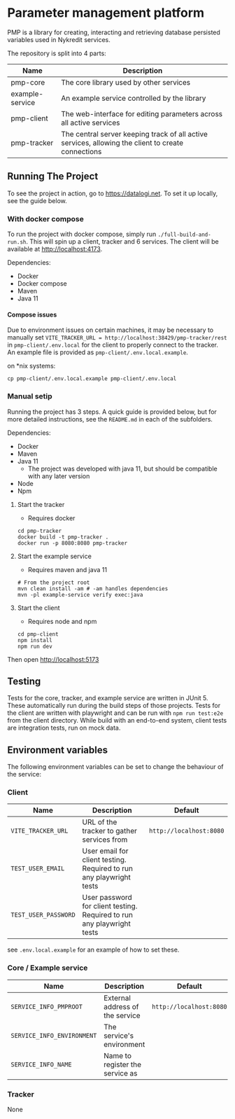 # Parameter management platform

PMP is a library for creating, interacting and retrieving database persisted variables used in Nykredit services.

The repository is split into 4 parts:

| Name            | Description                                                                                        |
| --------------- | -------------------------------------------------------------------------------------------------- |
| pmp-core        | The core library used by other services                                                            |
| example-service | An example service controlled by the library                                                       |
| pmp-client      | The web-interface for editing parameters across all active services                                |
| pmp-tracker     | The central server keeping track of all active services, allowing the client to create connections |

## Running The Project

To see the project in action, go to <https://datalogi.net>. To set it up locally, see the guide below.

### With docker compose

To run the project with docker compose, simply run `./full-build-and-run.sh`. This will spin up a client, tracker and 6 services. The client will be available at <http://localhost:4173>.

Dependencies:

- Docker
- Docker compose
- Maven
- Java 11

#### Compose issues

Due to environment issues on certain machines, it may be necessary to manually set `VITE_TRACKER_URL = http://localhost:38429/pmp-tracker/rest` in `pmp-client/.env.local` for the client to properly connect to the tracker. An example file is provided as `pmp-client/.env.local.example`.

on \*nix systems:

```shell
cp pmp-client/.env.local.example pmp-client/.env.local
```

### Manual setip

Running the project has 3 steps. A quick guide is provided below, but for more detailed instructions, see the `README.md` in each of the subfolders.

Dependencies:

- Docker
- Maven
- Java 11
  - The project was developed with java 11, but should be compatible with any later version
- Node
- Npm

1. Start the tracker

   - Requires docker

   ```shell
   cd pmp-tracker
   docker build -t pmp-tracker .
   docker run -p 8080:8080 pmp-tracker
   ```

2. Start the example service

   - Requires maven and java 11

   ```shell
   # From the project root
   mvn clean install -am # -am handles dependencies
   mvn -pl example-service verify exec:java
   ```

3. Start the client

   - Requires node and npm

   ```shell
   cd pmp-client
   npm install
   npm run dev
   ```

Then open <http://localhost:5173>

## Testing

Tests for the core, tracker, and example service are written in JUnit 5. These automatically run during the build steps of those projects. Tests for the client are written with playwright and can be run with `npm run test:e2e` from the client directory.
While build with an end-to-end system, client tests are integration tests, run on mock data.

## Environment variables

The following environment variables can be set to change the behaviour of the service:

### Client

| Name                 | Description                                                            | Default                 |
| -------------------- | ---------------------------------------------------------------------- | ----------------------- |
| `VITE_TRACKER_URL`   | URL of the tracker to gather services from                             | `http://localhost:8080` |
| `TEST_USER_EMAIL`    | User email for client testing. Required to run any playwright tests    |                         |
| `TEST_USER_PASSWORD` | User password for client testing. Required to run any playwright tests |                         |

see `.env.local.example` for an example of how to set these.

### Core / Example service

| Name                       | Description                     | Default                 |
| -------------------------- | ------------------------------- | ----------------------- |
| `SERVICE_INFO_PMPROOT`     | External address of the service | `http://localhost:8080` |
| `SERVICE_INFO_ENVIRONMENT` | The service's environment       |                         |
| `SERVICE_INFO_NAME`        | Name to register the service as |                         |

### Tracker

None
